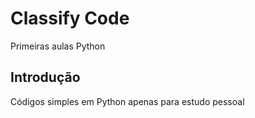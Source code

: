 # Classify Code
Primeiras aulas Python

## Introdução
Códigos simples em Python apenas para estudo pessoal


